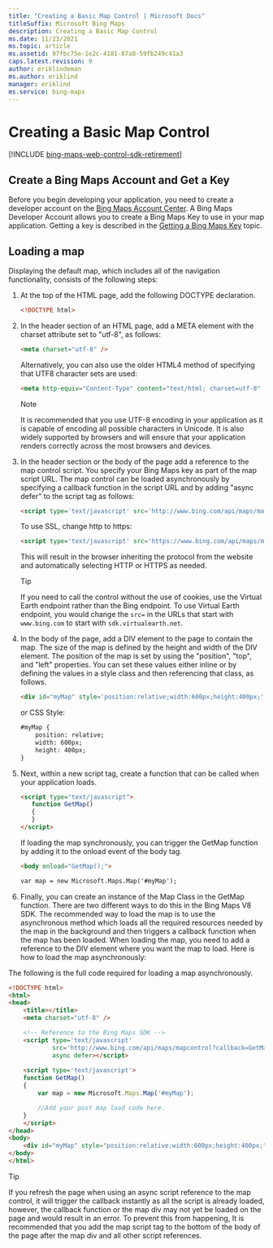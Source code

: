 ```yaml
---
title: "Creating a Basic Map Control | Microsoft Docs"
titleSuffix: Microsoft Bing Maps
description: Creating a Basic Map Control
ms.date: 11/23/2021
ms.topic: article
ms.assetid: 97fbc75e-1e2c-4181-87a8-59fb249c41a3
caps.latest.revision: 9
author: eriklindeman
ms.author: eriklind
manager: eriklind
ms.service: bing-maps
---
```


# Creating a Basic Map Control

[!INCLUDE [bing-maps-web-control-sdk-retirement](../../includes/bing-maps-web-control-sdk-retirement.md)]

## Create a Bing Maps Account and Get a Key

Before you begin developing your application, you need to create a developer account on the [Bing Maps Account Center](https://www.bingmapsportal.com/). A Bing Maps Developer Account allows you to create a Bing Maps Key to use in your map application. Getting a key is described in the [Getting a Bing Maps Key](../../getting-started/bing-maps-dev-center-help/getting-a-bing-maps-key.md) topic.

## Loading a map

Displaying the default map, which includes all of the navigation functionality, consists of the following steps:

1. At the top of the HTML page, add the following DOCTYPE declaration.

    ```html
    <!DOCTYPE html>
    ```

2. In the header section of an HTML page, add a META element with the charset attribute set to "utf-8", as follows:

    ```html
    <meta charset="utf-8" />
    ```

   Alternatively, you can also use the older HTML4 method of specifying that UTF8 character sets are used:

    ```html
    <meta http-equiv="Content-Type" content="text/html; charset=utf-8" />
    ```

    > [!Note]
    > It is recommended that you use UTF-8 encoding in your application as it is capable of encoding all possible characters in Unicode. It is also widely supported by browsers and will ensure that your application renders correctly across the most browsers and devices.

3. In the header section or the body of the page add a reference to the map control script. You specify your Bing Maps key as part of the map script URL.  The map control can be loaded asynchronously by specifying a callback function in the script URL and by adding "async defer" to the script tag as follows:

    ```html
    <script type='text/javascript' src='http://www.bing.com/api/maps/mapcontrol?callback=GetMap&key=[YOUR_BING_MAPS_KEY]' async defer></script>
    ```

    To use SSL, change http to https:

    ```html
    <script type='text/javascript' src='https://www.bing.com/api/maps/mapcontrol?callback=GetMap&key=[YOUR_BING_MAPS_KEY]' async defer></script>
    ```

    This will result in the browser inheriting the protocol from the website and automatically selecting HTTP or HTTPS as needed.

    > [!TIP]
    > If you need to call the control without the use of cookies, use the Virtual Earth endpoint rather than the Bing endpoint. To use Virtual Earth endpoint, you would change the `src=` in the URLs that start with `www.bing.com` to start with `sdk.virtualearth.net`.

4. In the body of the page, add a DIV element to the page to contain the map. The size of the map is defined by the height and width of the DIV element. The position of the map is set by using the "position", "top", and "left" properties. You can set these values either inline or by defining the values in a style class and then referencing that class, as follows.

    ```html
    <div id="myMap" style='position:relative;width:600px;height:400px;'></div>
    ```

    or CSS Style:

    ```html
    #myMap {
        position: relative;
        width: 600px;
        height: 400px;
    }
    ```

5. Next, within a new script tag, create a function that can be called when your application loads.

    ```html
    <script type="text/javascript">
       function GetMap()
       {
       }
    </script>
    ```

    If loading the map synchronously, you can trigger the GetMap function by adding it to the onload event of the body tag.

    ```html
    <body onload="GetMap();">
    
    var map = new Microsoft.Maps.Map('#myMap');
    ```

6. Finally, you can create an instance of the Map Class in the GetMap function. There are two different ways to do this in the Bing Maps V8 SDK. The recommended way to load the map is to use the asynchronous method which loads all the required resources needed by the map in the background and then triggers a callback function when the map has been loaded.  When loading the map, you need to add a reference to the DIV element where you want the map to load. Here is how to load the map asynchronously:

The following is the full code required for loading a map asynchronously.

```html
<!DOCTYPE html>
<html>
<head>
    <title></title>
    <meta charset="utf-8" />

    <!-- Reference to the Bing Maps SDK -->
    <script type='text/javascript'
            src='http://www.bing.com/api/maps/mapcontrol?callback=GetMap&key=[YOUR_BING_MAPS_KEY]' 
            async defer></script>
    
    <script type='text/javascript'>
    function GetMap()
    {
        var map = new Microsoft.Maps.Map('#myMap');

        //Add your post map load code here.
    }
    </script>
</head>
<body>
    <div id="myMap" style="position:relative;width:600px;height:400px;"></div>
</body>
</html>
```

> [!TIP]
> If you refresh the page when using an async script reference to the map control, it will trigger the callback instantly as all the script is already loaded, however, the callback function or the map div may not yet be loaded on the page and would result in an error. To prevent this from happening, It is recommended that you add the map script tag to the bottom of the body of the page after the map div and all other script references.
